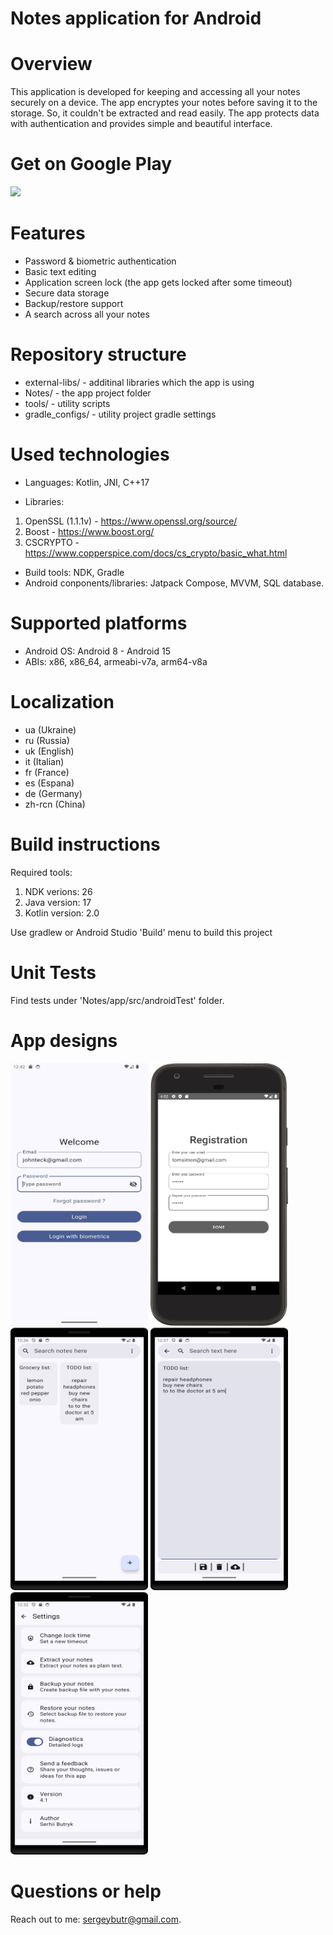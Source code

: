 # Notes application for Android

# Overview

This application is developed for keeping and accessing all your notes securely on a device. 
The app encryptes your notes before saving it to the storage. So, it couldn't be extracted and read easily. The app protects data with authentication and provides simple and beautiful interface.

# Get on Google Play

[<img src="https://www.logo.wine/a/logo/Google_Play/Google_Play-Logo.wine.svg" width="400" />](https://play.google.com/store/apps/details?id=com.serhii.apps.notes)

# Features

- Password & biometric authentication
- Basic text editing
- Application screen lock (the app gets locked after some timeout)
- Secure data storage
- Backup/restore support
- A search across all your notes

# Repository structure

- external-libs/ - additinal libraries which the app is using
- Notes/ - the app project folder
- tools/ - utility scripts
- gradle_configs/ - utility project gradle settings

# Used technologies

- Languages: Kotlin, JNI, C++17

- Libraries: 

1) OpenSSL (1.1.1v) - https://www.openssl.org/source/
2) Boost - https://www.boost.org/ 
3) CSCRYPTO - https://www.copperspice.com/docs/cs_crypto/basic_what.html

- Build tools: NDK, Gradle
- Android conponents/libraries: Jatpack Compose, MVVM, SQL database.

# Supported platforms

- Android OS: Android 8 - Android 15
- ABIs: x86, x86_64, armeabi-v7a, arm64-v8a

# Localization

- ua (Ukraine)
- ru (Russia)
- uk (English)
- it (Italian)
- fr (France)
- es (Espana)
- de (Germany)
- zh-rcn (China)

# Build instructions

Required tools:

1) NDK verions: 26
2) Java version: 17
2) Kotlin version: 2.0

Use gradlew or Android Studio 'Build' menu to build this project

# Unit Tests

Find tests under 'Notes/app/src/androidTest' folder.

# App designs

<img src="images/Screenshot_1.png" height="420" width="220"> <img src="images/Screenshot_2.png" height="420" width="220">
<img src="images/Screenshot_3.png" height="420" width="220"> <img src="images/Screenshot_4.png" height="420" width="220"> 
<img src="images/Screenshot_5.png" height="420" width="220">

# Questions or help

Reach out to me: sergeybutr@gmail.com.